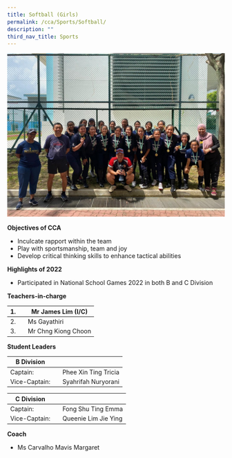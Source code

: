 ```yaml
---
title: Softball (Girls)
permalink: /cca/Sports/Softball/
description: ""
third_nav_title: Sports
---
```

![](/images/Softball_1-1024x768.jpeg)


**Objectives of CCA**

*   Inculcate rapport within the team
*   Play with sportsmanship, team and joy
*   Develop critical thinking skills to enhance tactical abilities

**Highlights of 2022**

*   Participated in National School Games 2022 in both B and C Division

**Teachers-in-charge**

| 1. |  | Mr James Lim (I/C) |
| -------- | -------- | -------- |
| 2. |  | Ms Gayathiri |
| 3. |  | Mr Chng Kiong Choon |


**Student Leaders**

| B Division  |  |  |
| -------- | -------- | -------- |
| Captain: |  | Phee Xin Ting Tricia |
| Vice-Captain:  | | Syahrifah Nuryorani |

| C Division |  |  |
| -------- | -------- | -------- |
| Captain: | | Fong Shu Ting Emma |
| Vice-Captain: | | Queenie Lim Jie Ying |



**Coach**
*  Ms Carvalho Mavis Margaret